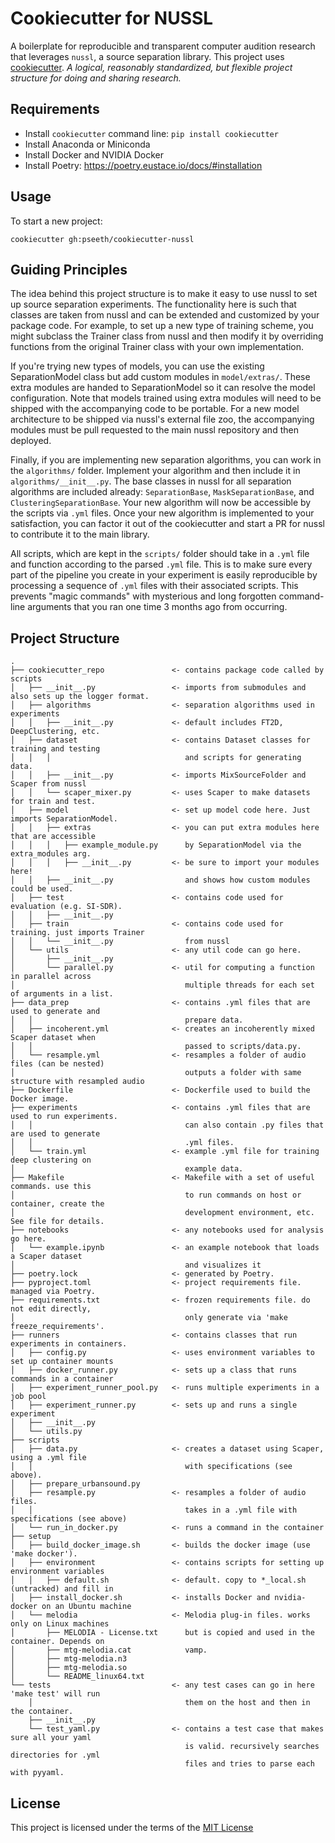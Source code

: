 Cookiecutter for NUSSL
====================

A boilerplate for reproducible and transparent computer audition research that leverages
`nussl`, a source separation library. This project uses
[cookiecutter](https://cookiecutter.readthedocs.io/en/latest/readme.html).
*A logical, reasonably standardized, but flexible project structure for doing and 
sharing research.*

Requirements
------------
- Install `cookiecutter` command line: `pip install cookiecutter`
- Install Anaconda or Miniconda
- Install Docker and NVIDIA Docker
- Install Poetry: https://poetry.eustace.io/docs/#installation


Usage
-----
To start a new project:

`cookiecutter gh:pseeth/cookiecutter-nussl`

Guiding Principles
-----------------
The idea behind this project structure is to make it easy to use nussl to set up
source separation experiments. The functionality here is such that classes are taken
from nussl and can be extended and customized by your package code. For example, to
set up a new type of training scheme, you might subclass the Trainer class from 
nussl and then modify it by overriding functions from the original Trainer class
with your own implementation.

If you're trying new types of models, you can use the existing SeparationModel class but
add custom modules in `model/extras/`. These extra modules are handed to 
SeparationModel so it can resolve the model configuration. Note that models trained using
extra modules will need to be shipped with the accompanying code to be portable. For a new
model architecture to be shipped via nussl's external file zoo, the accompanying modules
must be pull requested to the main nussl repository and then deployed.

Finally, if you are implementing new separation algorithms, you can work in the `algorithms/`
folder. Implement your algorithm and then include it in `algorithms/__init__.py`. The 
base classes in nussl for all separation algorithms are included already: `SeparationBase`,
`MaskSeparationBase`, and `ClusteringSeparationBase`. 
Your new algorithm will now be accessible by the scripts via `.yml` files. Once your new
algorithm is implemented to your satisfaction, you can factor it out of the cookiecutter
and start a PR for nussl to contribute it to the main library.

All scripts, which are kept in the `scripts/` folder should take in a `.yml` file and 
function according to the parsed `.yml` file. This is to make sure every part of the
pipeline you create in your experiment is easily reproducible by processing a sequence
of `.yml` files with their associated scripts. This prevents "magic commands" with
mysterious and long forgotten command-line arguments that you ran one time 3 months ago 
from occurring. 

Project Structure
-----------------

```
.
├── cookiecutter_repo               <- contains package code called by scripts
│   ├── __init__.py                 <- imports from submodules and also sets up the logger format.
│   ├── algorithms                  <- separation algorithms used in experiments
│   │   ├── __init__.py             <- default includes FT2D, DeepClustering, etc.
│   ├── dataset                     <- contains Dataset classes for training and testing
│   │   │                              and scripts for generating data.
│   │   ├── __init__.py             <- imports MixSourceFolder and Scaper from nussl
│   │   └── scaper_mixer.py         <- uses Scaper to make datasets for train and test.
│   ├── model                       <- set up model code here. Just imports SeparationModel.
│   │   ├── extras                  <- you can put extra modules here that are accessible
│   │   │   ├── example_module.py      by SeparationModel via the extra_modules arg.
│   │   │   ├── __init__.py         <- be sure to import your modules here!
│   │   ├── __init__.py                and shows how custom modules could be used.
│   ├── test                        <- contains code used for evaluation (e.g. SI-SDR).
│   │   ├── __init__.py                
│   ├── train                       <- contains code used for training. just imports Trainer
│   │   └── __init__.py                from nussl
│   └── utils                       <- any util code can go here.
│       ├── __init__.py
│       └── parallel.py             <- util for computing a function in parallel across
│                                      multiple threads for each set of arguments in a list.
├── data_prep                       <- contains .yml files that are used to generate and 
│   │                                  prepare data.
│   ├── incoherent.yml              <- creates an incoherently mixed Scaper dataset when
│   │                                  passed to scripts/data.py.
│   └── resample.yml                <- resamples a folder of audio files (can be nested)
│                                      outputs a folder with same structure with resampled audio
├── Dockerfile                      <- Dockerfile used to build the Docker image.
├── experiments                     <- contains .yml files that are used to run experiments.
│   │                                  can also contain .py files that are used to generate
│   │                                  .yml files.
│   └── train.yml                   <- example .yml file for training deep clustering on
│                                      example data.
├── Makefile                        <- Makefile with a set of useful commands. use this
│                                      to run commands on host or container, create the
│                                      development environment, etc. See file for details.
├── notebooks                       <- any notebooks used for analysis go here.
│   └── example.ipynb               <- an example notebook that loads a Scaper dataset
│                                      and visualizes it
├── poetry.lock                     <- generated by Poetry.
├── pyproject.toml                  <- project requirements file. managed via Poetry.
├── requirements.txt                <- frozen requirements file. do not edit directly, 
│                                      only generate via 'make freeze_requirements'.                                                    
├── runners                         <- contains classes that run experiments in containers.
│   ├── config.py                   <- uses environment variables to set up container mounts
│   ├── docker_runner.py            <- sets up a class that runs commands in a container
│   ├── experiment_runner_pool.py   <- runs multiple experiments in a job pool
│   ├── experiment_runner.py        <- sets up and runs a single experiment
│   ├── __init__.py                 
│   └── utils.py
├── scripts
│   ├── data.py                     <- creates a dataset using Scaper, using a .yml file 
│   │                                  with specifications (see above).
│   ├── prepare_urbansound.py
│   ├── resample.py                 <- resamples a folder of audio files. 
│   │                                  takes in a .yml file with specifications (see above)
│   └── run_in_docker.py            <- runs a command in the container
├── setup
│   ├── build_docker_image.sh       <- builds the docker image (use 'make docker').
│   ├── environment                 <- contains scripts for setting up environment variables
│   │   ├── default.sh              <- default. copy to *_local.sh (untracked) and fill in
│   ├── install_docker.sh           <- installs Docker and nvidia-docker on an Ubuntu machine
│   └── melodia                     <- Melodia plug-in files. works only on Linux machines
│       ├── MELODIA - License.txt      but is copied and used in the container. Depends on
│       ├── mtg-melodia.cat            vamp.
│       ├── mtg-melodia.n3
│       ├── mtg-melodia.so
│       └── README_linux64.txt
└── tests                           <- any test cases can go in here 'make test' will run
    │                                  them on the host and then in the container.
    ├── __init__.py
    └── test_yaml.py                <- contains a test case that makes sure all your yaml 
                                       is valid. recursively searches directories for .yml 
                                       files and tries to parse each with pyyaml.
```

License
-------
This project is licensed under the terms of the [MIT License](/LICENSE)